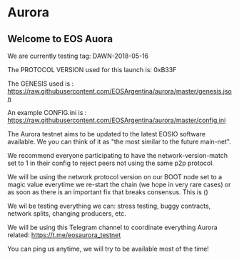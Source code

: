 # Aurora

## **Welcome to EOS Auora**

We are currently testing  tag: DAWN-2018-05-16

The PROTOCOL VERSION used for this launch is: 0xB33F

The GENESIS used is : 
https://raw.githubusercontent.com/EOSArgentina/aurora/master/genesis.json

An example CONFIG.ini is : 
https://raw.githubusercontent.com/EOSArgentina/aurora/master/config.ini

The Aurora testnet aims to be updated to the latest EOSIO software available.
We you can think of it as "the most similar to the future main-net".

We recommend everyone participating to have the network-version-match set to 1 in their config to reject peers not using the same p2p protocol.

We will be using the network protocol version on our BOOT node set to a magic value everytime we re-start the chain (we hope in very rare cases) or as soon as there is an important fix that breaks consensus. This is ()

We wil be testing everything we can: stress testing, buggy contracts, network splits, changing producers, etc.

We will be using this Telegram channel to coordinate everything Aurora related:
https://t.me/eosaurora_testnet


You can ping us anytime, we will try to be available most of the time!
